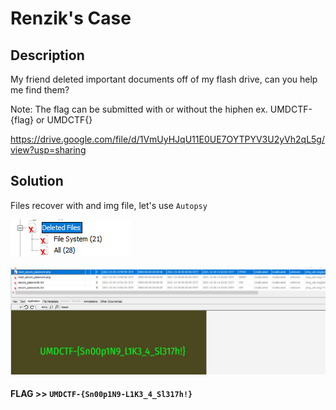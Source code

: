 # Renzik's Case

## Description

My friend deleted important documents off of my flash drive, can you help me find them?

Note: The flag can be submitted with or without the hiphen ex. UMDCTF-{flag} or UMDCTF{}

https://drive.google.com/file/d/1VmUyHJqU11E0UE7OYTPYV3U2yVh2qL5g/view?usp=sharing

## Solution

Files recover with and img file, let's use `Autopsy`

![](2022-03-05-15-51-30.png)

![](2022-03-05-15-51-50.png)

#### **FLAG >>** `UMDCTF-{Sn00p1N9-L1K3_4_Sl317h!}`